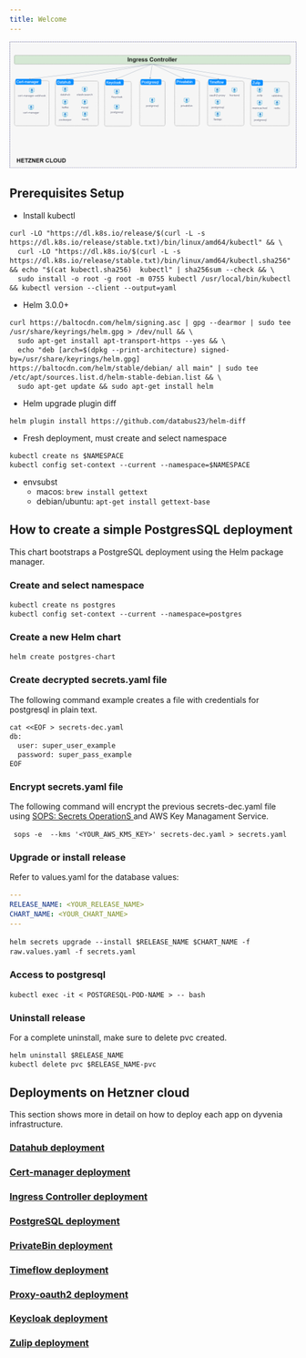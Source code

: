 ```yaml
---
title: Welcome
---
```


![](infrastructure.png)

## Prerequisites Setup
* Install kubectl
```
curl -LO "https://dl.k8s.io/release/$(curl -L -s https://dl.k8s.io/release/stable.txt)/bin/linux/amd64/kubectl" && \
  curl -LO "https://dl.k8s.io/$(curl -L -s https://dl.k8s.io/release/stable.txt)/bin/linux/amd64/kubectl.sha256" && echo "$(cat kubectl.sha256)  kubectl" | sha256sum --check && \
  sudo install -o root -g root -m 0755 kubectl /usr/local/bin/kubectl && kubectl version --client --output=yaml
```

* Helm 3.0.0+
```  
curl https://baltocdn.com/helm/signing.asc | gpg --dearmor | sudo tee /usr/share/keyrings/helm.gpg > /dev/null && \
  sudo apt-get install apt-transport-https --yes && \
  echo "deb [arch=$(dpkg --print-architecture) signed-by=/usr/share/keyrings/helm.gpg] https://baltocdn.com/helm/stable/debian/ all main" | sudo tee /etc/apt/sources.list.d/helm-stable-debian.list && \
  sudo apt-get update && sudo apt-get install helm  
```

* Helm upgrade plugin diff
```
helm plugin install https://github.com/databus23/helm-diff
```
* Fresh deployment, must create and select namespace
``` 
kubectl create ns $NAMESPACE  
kubectl config set-context --current --namespace=$NAMESPACE
```
* envsubst
  * macos:
    `brew install gettext`
  * debian/ubuntu:
    `apt-get install gettext-base`

## How to create a simple PostgresSQL deployment
This chart bootstraps a PostgreSQL deployment using the Helm package manager.

### Create and select namespace
``` 
kubectl create ns postgres  
kubectl config set-context --current --namespace=postgres
```
  
### Create a new Helm chart
```
helm create postgres-chart
```

### Create decrypted secrets.yaml file
The following command example creates a file with credentials for postgresql in plain text.

  ```
  cat <<EOF > secrets-dec.yaml
  db:
    user: super_user_example
    password: super_pass_example
  EOF
  ```

### Encrypt secrets.yaml file   
The following command will encrypt the previous secrets-dec.yaml file using <a href="https://github.com/mozilla/sops" target="_blank"> SOPS: Secrets OperationS </a> and AWS Key Managament Service.

``` sops -e  --kms '<YOUR_AWS_KMS_KEY>' secrets-dec.yaml > secrets.yaml```

### Upgrade or install release
Refer to values.yaml for the database values:
```yaml
---
RELEASE_NAME: <YOUR_RELEASE_NAME>
CHART_NAME: <YOUR_CHART_NAME>
---
```

```helm secrets upgrade --install $RELEASE_NAME $CHART_NAME -f raw.values.yaml -f secrets.yaml ```
  
### Access to postgresql
  ```kubectl exec -it < POSTGRESQL-POD-NAME > -- bash ```
  
### Uninstall release
For a complete uninstall, make sure to delete pvc created.

``` 
helm uninstall $RELEASE_NAME
kubectl delete pvc $RELEASE_NAME-pvc
```

## Deployments on Hetzner cloud
This section shows more in detail on how to deploy each app on dyvenia infrastructure.

### <a href="https://github.com/dyvenia/infrastructure/tree/main/deployments/datahub" target="_blank"> Datahub deployment</a>
### <a href="https://github.com/dyvenia/infrastructure/tree/main/deployments/cert-manager" target="_blank"> Cert-manager deployment </a>
### <a href="https://github.com/dyvenia/infrastructure/tree/main/deployments/ingress" target="_blank"> Ingress Controller deployment </a>
### <a href="https://github.com/dyvenia/infrastructure/tree/main/deployments/postgresql" target="_blank"> PostgreSQL deployment </a>
### <a href="https://github.com/dyvenia/infrastructure/tree/main/deployments/privatebin" target="_blank"> PrivateBin deployment </a>
### <a href="https://github.com/dyvenia/infrastructure/tree/main/deployments/timeflow" target="_blank"> Timeflow deployment </a>
### <a href="https://github.com/dyvenia/infrastructure/tree/main/deployments/oauth2" target="_blank"> Proxy-oauth2 deployment </a>
### <a href="https://github.com/dyvenia/infrastructure/tree/main/deployments/keycloak" target="_blank"> Keycloak deployment </a>
### <a href="https://github.com/dyvenia/infrastructure/tree/main/deployments/zulip" target="_blank"> Zulip deployment </a> 
<!-- 
This is the **Edition** template from [CloudCannon](http://cloudcannon.com/).
**Edition** is perfect for documenting your product, application or service.
It's populated with example content to give you some ideas.

ChatApp is a fictional chat application for sending messages and media to others.
Teams and friend groups would use ChatApp to stay up to date if it existed.

> [Sign up](http://example.com/signup) or learn more about ChatApp at [example.com](http://example.com/).

### Getting Started

Getting a message sent is quick and easy with ChatApp:

1. Sign up for an account
2. Add your friends from their email addresses
3. Type a message or send a photo

> Feel free to send us a message at [feedback@example.com](mailto:feedback@example.com) with your feedback.

### Features

Explore more of ChatApp by reading about our features:

#### Media

Send images, videos and other media to people. Sources include your computer, phone and Facebook.

#### Contact Syncing

Sync your contact list with your phone and/or Facebook contacts. Never lose your contacts between devices again!

#### Devices

ChatApp is available everywhere. Find out how to set it up on your all your devices. -->
